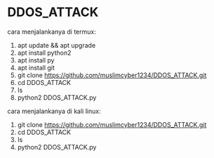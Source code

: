 # DDOS_ATTACK
cara menjalankanya di termux:

1. apt update && apt upgrade
2. apt install python2
3. apt install py
4. apt install git
5. git clone https://github.com/muslimcyber1234/DDOS_ATTACK.git
6. cd DDOS_ATTACK
7. ls
8. python2 DDOS_ATTACK.py


cara menjalankanya di kali linux:

1. git clone https://github.com/muslimcyber1234/DDOS_ATTACK.git
2. cd DDOS_ATTACK
3. ls
4. python2 DDOS_ATTACK.py
